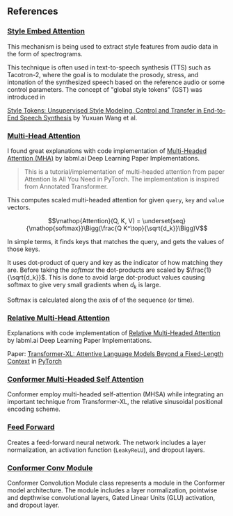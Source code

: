 ## References

### [Style Embed Attention](style_embed_attention.md)
This mechanism is being used to extract style features from audio data in the form of spectrograms.

This technique is often used in text-to-speech synthesis (TTS) such as Tacotron-2, where the goal is to modulate the prosody, stress, and intonation of the synthesized speech based on the reference audio or some control parameters. The concept of "global style tokens" (GST) was introduced in 

[Style Tokens: Unsupervised Style Modeling, Control and Transfer in End-to-End Speech Synthesis](https://arxiv.org/abs/1803.09017) by Yuxuan Wang et al.

### [Multi-Head Attention](multi_head_attention.md)

I found great explanations with code implementation of [Multi-Headed Attention (MHA)](https://nn.labml.ai/transformers/mha.html) by labml.ai Deep Learning Paper Implementations.

> This is a tutorial/implementation of multi-headed attention from paper Attention Is All You Need in PyTorch. The implementation is inspired from Annotated Transformer.

This computes scaled multi-headed attention for given `query`, `key` and `value` vectors.

$$\mathop{Attention}(Q, K, V) = \underset{seq}{\mathop{softmax}}\Bigg(\frac{Q K^\top}{\sqrt{d_k}}\Bigg)V$$

In simple terms, it finds keys that matches the query, and gets the values of
    those keys.

It uses dot-product of query and key as the indicator of how matching they are.
Before taking the $softmax$ the dot-products are scaled by $\frac{1}{\sqrt{d_k}}$.
This is done to avoid large dot-product values causing softmax to
give very small gradients when $d_k$ is large.

Softmax is calculated along the axis of of the sequence (or time).

### [Relative Multi-Head Attention](relative_multi_head_attention.md)

Explanations with code implementation of [Relative Multi-Headed Attention](https://nn.labml.ai/transformers/xl/relative_mha.html) by labml.ai Deep Learning Paper Implementations.

Paper: [Transformer-XL: Attentive Language Models Beyond a Fixed-Length Context](https://papers.labml.ai/paper/1901.02860)
in [PyTorch](https://pytorch.org)


### [Conformer Multi-Headed Self Attention](conformer_multi_headed_self_attention.md)

Conformer employ multi-headed self-attention (MHSA) while integrating an important technique from Transformer-XL,
the relative sinusoidal positional encoding scheme.

### [Feed Forward](feed_forward.md)

Creates a feed-forward neural network.
The network includes a layer normalization, an activation function (`LeakyReLU`), and dropout layers.

### [Conformer Conv Module](conformer_conv_module.md)

Conformer Convolution Module class represents a module in the Conformer model architecture.
The module includes a layer normalization, pointwise and depthwise convolutional layers,
Gated Linear Units (GLU) activation, and dropout layer.

